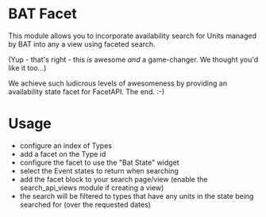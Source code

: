 # BAT Facet

This module allows you to incorporate availability search for Units managed by BAT into any a view using faceted search.

(Yup - that's right - this *is* awesome *and* a game-changer. We thought you'd like it too...)

We achieve such ludicrous levels of awesomeness by providing an availability state facet for FacetAPI. The end. :-)

# Usage

* configure an index of Types
* add a facet on the Type id
* configure the facet to use the "Bat State" widget
* select the Event states to return when searching
* add the facet block to your search page/view (enable the search_api_views module if creating a view)
* the search will be filtered to types that have any units in the state being searched for (over the requested dates)


